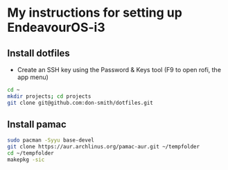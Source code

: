 # My instructions for setting up EndeavourOS-i3

## Install dotfiles

- Create an SSH key using the Password & Keys tool (F9 to open rofi, the app menu)

```sh
cd ~
mkdir projects; cd projects
git clone git@github.com:don-smith/dotfiles.git
```

## Install pamac

```sh
sudo pacman -Syyu base-devel
git clone https://aur.archlinus.org/pamac-aur.git ~/tempfolder
cd ~/tempfolder
makepkg -sic
```

## 
